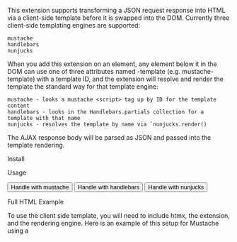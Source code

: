 This extension supports transforming a JSON request response into HTML via a client-side template before it is swapped into the DOM. Currently three client-side templating engines are supported:

    mustache
    handlebars
    nunjucks

When you add this extension on an element, any element below it in the DOM can use one of three attributes named <template-engine>-template (e.g. mustache-template) with a template ID, and the extension will resolve and render the template the standard way for that template engine:

    mustache - looks a mustache <script> tag up by ID for the template content
    handlebars - looks in the Handlebars.partials collection for a template with that name
    nunjucks - resolves the template by name via `nunjucks.render()

The AJAX response body will be parsed as JSON and passed into the template rendering.

Install
<script src="https://unpkg.com/htmx.org/dist/ext/client-side-templates.js"></script>

Usage
<div hx-ext="client-side-templates">
  <button hx-get="/some_json"
          mustache-template="my-mustache-template">
     Handle with mustache
  </button>
  <button hx-get="/some_json"
          handlebars-template="my-handlebars-template">
     Handle with handlebars
  </button>
  <button hx-get="/some_json"
          nunjucks-template="my-nunjucks-template">
     Handle with nunjucks
  </button>
</div>

Full HTML Example

To use the client side template, you will need to include htmx, the extension, and the rendering engine. Here is an example of this setup for Mustache using a <template> tag.

If you wish to put a template into another file, you can use a directive such as <script src="my-template" id="template-id" type="text/mustache">

<!DOCTYPE html>
<html>
<head>
  <meta charset="utf-8">
  <meta name="viewport" content="width=device-width">
  <title>JS Bin</title>
  <script src="https://unpkg.com/htmx.org"></script>
  <script src="https://unpkg.com/htmx.org/dist/ext/client-side-templates.js"></script>
  <script src="https://unpkg.com/mustache@latest"></script>
</head>
<body>
  <div hx-ext="client-side-templates">
    <button hx-get="https://jsonplaceholder.typicode.com/todos/1"
            hx-swap="innerHTML"
            hx-target="#content"
            mustache-template="foo">
      Click Me
    </button>

    <p id="content">Start</p>

    <template id="foo">
      <p> {% raw %}{{userID}}{% endraw %} and {% raw %}{{id}}{% endraw %} and {% raw %}{{title}}{% endraw %} and {% raw %}{{completed}}{% endraw %}</p>
    </template>
  </div>
</body>
</html>

[HTMX Reference](https://htmx.org/extensions/client-side-templates/)

